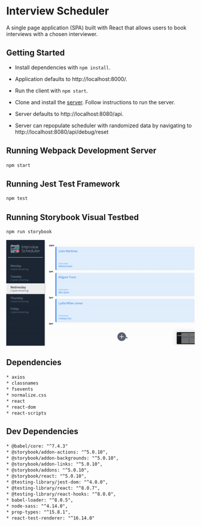 # Interview Scheduler

A single page application (SPA) built with React that allows users to book interviews with a chosen interviewer. 

## Getting Started

* Install dependencies with `npm install`.

* Application defaults to http://localhost:8000/.
* Run the client with `npm start`.

* Clone and install the [server](https://github.com/lighthouse-labs/scheduler-api). Follow instructions to run the server.
* Server defaults to http://localhost:8080/api. 
* Server can repopulate scheduler with randomized data by navigating to http://localhost:8080/api/debug/reset



## Running Webpack Development Server

```sh
npm start
```

## Running Jest Test Framework

```sh
npm test
```

## Running Storybook Visual Testbed

```sh
npm run storybook
```

!["Scheduler in Action"](https://github.com/FortunateSmith/scheduler/blob/master/docs/scheduler.gif?raw=true)

## Dependencies

    * axios
    * classnames
    * fsevents
    * normalize.css
    * react
    * react-dom
    * react-scripts
    
## Dev Dependencies

    * @babel/core: "^7.4.3"
    * @storybook/addon-actions: "^5.0.10",
    * @storybook/addon-backgrounds: "^5.0.10",
    * @storybook/addon-links: "^5.0.10",
    * @storybook/addons: "^5.0.10",
    * @storybook/react: "^5.0.10",
    * @testing-library/jest-dom: "^4.0.0",
    * @testing-library/react: "^8.0.7",
    * @testing-library/react-hooks: "^8.0.0",
    * babel-loader: "^8.0.5",
    * node-sass: "^4.14.0",
    * prop-types: "^15.8.1",
    * react-test-renderer: "^16.14.0"
